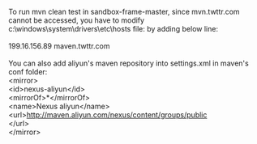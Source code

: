 To run mvn clean test in sandbox-frame-master, since mvn.twttr.com cannot be accessed, you have to modify c:\windows\system\drivers\etc\hosts file:
by adding below line:<br>
<br>
199.16.156.89 maven.twttr.com<br>
<br>
You can also add aliyun's maven repository into settings.xml in maven's conf folder:<br>
&lt;mirror&gt;<br>
    &lt;id&gt;nexus-aliyun&lt;/id&gt;<br>
    &lt;mirrorOf&gt;*&lt;/mirrorOf&gt;<br>
    &lt;name&gt;Nexus aliyun&lt;/name&gt;<br>
    &lt;url&gt;http://maven.aliyun.com/nexus/content/groups/public<br>&lt;/url&gt;<br>
&lt;/mirror&gt;<br>
　　
